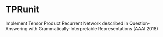 # TPRunit
Implement Tensor Product Recurrent Network described in Question-Answering with Grammatically-Interpretable Representations (AAAI 2018)
